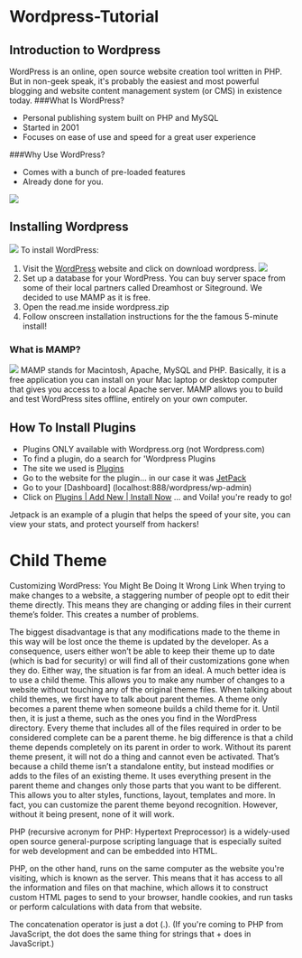 # Wordpress-Tutorial
## Introduction to Wordpress
  WordPress is an online, open source website creation tool written in PHP. But in non-geek speak, it's probably the easiest and most       powerful blogging and website content management system (or CMS) in existence today.
###What Is WordPress?

  * Personal publishing system built on PHP and MySQL
  * Started in 2001
  * Focuses on ease of use and speed for a great user experience

###Why Use WordPress?
  * Comes with a bunch of pre-loaded features
  * Already done for you.

![](http://i.giphy.com/fAjPCZNOtmTLy.gif)



## Installing Wordpress
![](https://s0.wordpress.com/mshots/v1/https%3A%2F%2Fwordpress.org%2Fplugins%2Fdownload-manager%2F?w=600&h=450)
  To install WordPress:
  1. Visit the [WordPress](https://wordpress.org) website and click on download wordpress.
  ![](http://www.wpexplorer.com/wp-content/uploads/2011/05/web-hosting-wordpress-theme.jpg)
  2. Set up a database for your WordPress. You can buy server space from some of their local partners called Dreamhost or Siteground. We decided to use MAMP as it is free.
  3. Open the read.me inside wordpress.zip
  4. Follow onscreen installation instructions for the the famous 5-minute install!

### What is MAMP?
![](http://s3.amazonaws.com/media.skillcrush.com/skillcrush/wp-content/uploads/2015/04/09.png)
  MAMP stands for Macintosh, Apache, MySQL and PHP. Basically, it is a free application you can install on your Mac laptop or desktop computer that gives you access to a local Apache server. MAMP allows you to build and test WordPress sites offline, entirely on your own computer.

## How To Install Plugins
  * Plugins ONLY available with Wordpress.org (not Wordpress.com)
  * To find a plugin, do a search for 'Wordpress Plugins
  * The site we used is [Plugins](https://wordpress.org/plugins)
  * Go to the website for the plugin... in our case it was [JetPack](https://jetpack.com/support/installing-jetpack)
  * Go to your [Dashboard] (localhost:888/wordpress/wp-admin)
  * Click on [Plugins | Add New | Install Now](http://localhost:8888/wordpress/wp-admin/plugin-install.php) ... and Voila! you're ready to go!










Jetpack is an example of a plugin that helps the speed of your site, you can view your stats, and protect yourself from hackers!

# Child Theme

Customizing WordPress: You Might Be Doing It Wrong Link
When trying to make changes to a website, a staggering number of people opt to edit their theme directly. This means they are changing or adding files in their current theme’s folder. This creates a number of problems.

The biggest disadvantage is that any modifications made to the theme in this way will be lost once the theme is updated by the developer. As a consequence, users either won’t be able to keep their theme up to date (which is bad for security) or will find all of their customizations gone when they do.
Either way, the situation is far from an ideal.
A much better idea is to use a child theme. This allows you to make any number of changes to a website without touching any of the original theme files.
When talking about child themes, we first have to talk about parent themes. A theme only becomes a parent theme when someone builds a child theme for it. Until then, it is just a theme, such as the ones you find in the WordPress directory. Every theme that includes all of the files required in order to be considered complete can be a parent theme.
he big difference is that a child theme depends completely on its parent in order to work. Without its parent theme present, it will not do a thing and cannot even be activated.
That’s because a child theme isn’t a standalone entity, but instead modifies or adds to the files of an existing theme. It uses everything present in the parent theme and changes only those parts that you want to be different.
This allows you to alter styles, functions, layout, templates and more. In fact, you can customize the parent theme beyond recognition. However, without it being present, none of it will work.


PHP (recursive acronym for PHP: Hypertext Preprocessor) is a widely-used open source general-purpose scripting language that is especially suited for web development and can be embedded into HTML.

PHP, on the other hand, runs on the same computer as the website you're visiting, which is known as the server. This means that it has access to all the information and files on that machine, which allows it to construct custom HTML pages to send to your browser, handle cookies, and run tasks or perform calculations with data from that website.

The concatenation operator is just a dot (.). (If you're coming to PHP from JavaScript, the dot does the same thing for strings that + does in JavaScript.)
